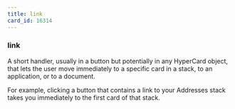 ```yaml
---
title: link
card_id: 16314
---
```


### link

A short handler, usually in a button but potentially in any HyperCard object, that lets the user move immediately to a specific card in a stack, to an application, or to a document. 

For example, clicking a button that contains a link to your Addresses stack takes you immediately to the first card of that stack.